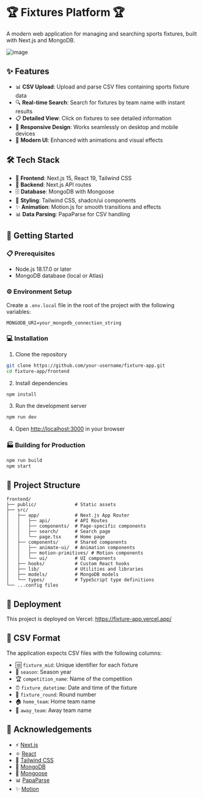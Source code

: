 # 🏆 Fixtures Platform 🏆

A modern web application for managing and searching sports fixtures, built with Next.js and MongoDB.

![image](https://github.com/user-attachments/assets/3d8e2db2-8200-43c3-872d-6cb6e72a88ab)


## ✨ Features

- 📊 **CSV Upload**: Upload and parse CSV files containing sports fixture data
- 🔍 **Real-time Search**: Search for fixtures by team name with instant results
- 📋 **Detailed View**: Click on fixtures to see detailed information
- 📱 **Responsive Design**: Works seamlessly on desktop and mobile devices
- 🎨 **Modern UI**: Enhanced with animations and visual effects

## 🛠️ Tech Stack

- 🚀 **Frontend**: Next.js 15, React 19, Tailwind CSS
- 🔌 **Backend**: Next.js API routes
- 🗄️ **Database**: MongoDB with Mongoose
- 💅 **Styling**: Tailwind CSS, shadcn/ui components
- ✨ **Animation**: Motion.js for smooth transitions and effects
- 📊 **Data Parsing**: PapaParse for CSV handling

## 🚀 Getting Started

### 📋 Prerequisites

- Node.js 18.17.0 or later
- MongoDB database (local or Atlas)

### ⚙️ Environment Setup

Create a `.env.local` file in the root of the project with the following variables:

```
MONGODB_URI=your_mongodb_connection_string
```

### 💻 Installation

1. Clone the repository
```bash
git clone https://github.com/your-username/fixture-app.git
cd fixture-app/frontend
```

2. Install dependencies
```bash
npm install
```

3. Run the development server
```bash
npm run dev
```

4. Open [http://localhost:3000](http://localhost:3000) in your browser

### 🏭 Building for Production

```bash
npm run build
npm start
```

## 📁 Project Structure

```
frontend/
├── public/              # Static assets
├── src/
│   ├── app/             # Next.js App Router
│   │   ├── api/         # API Routes
│   │   ├── components/  # Page-specific components
│   │   ├── search/      # Search page
│   │   └── page.tsx     # Home page
│   ├── components/      # Shared components
│   │   ├── animate-ui/  # Animation components
│   │   ├── motion-primitives/ # Motion components
│   │   └── ui/          # UI components
│   ├── hooks/           # Custom React hooks
│   ├── lib/             # Utilities and libraries
│   ├── models/          # MongoDB models
│   └── types/           # TypeScript type definitions
└── ...config files
```

## 🚢 Deployment

This project is deployed on Vercel:
https://fixture-app.vercel.app/


## 📝 CSV Format

The application expects CSV files with the following columns:
- 🆔 `fixture_mid`: Unique identifier for each fixture
- 📅 `season`: Season year 
- 🏆 `competition_name`: Name of the competition
- ⏰ `fixture_datetime`: Date and time of the fixture
- 🔄 `fixture_round`: Round number
- 🏠 `home_team`: Home team name
- 🚌 `away_team`: Away team name


## 🙏 Acknowledgements

- ⚡ [Next.js](https://nextjs.org/)
- ⚛️ [React](https://reactjs.org/)
- 🎨 [Tailwind CSS](https://tailwindcss.com/)
- 🍃 [MongoDB](https://www.mongodb.com/)
- 🔌 [Mongoose](https://mongoosejs.com/)
- 📊 [PapaParse](https://www.papaparse.com/)
- ✨ [Motion](https://www.motion.dev/)
